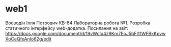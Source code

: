 # web1

Воєводін Ілля Петрович КВ-84 Лабораторна робота №1. Розробка статичного інтерфейсу web-додатка.
Посилання на звіт: https://docs.google.com/document/d/19vWctx4z9Km7EoJ5bFl11WFBkKpvwXoCeQfeAnIo62g/edit

